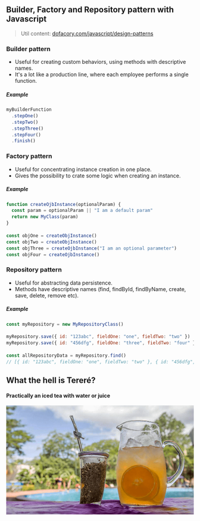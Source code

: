 ## Builder, Factory and Repository pattern with Javascript
> Util content: [dofacory.com/javascript/design-patterns](https://www.dofactory.com/javascript/design-patterns)

### Builder pattern
* Useful for creating custom behaviors, using methods with descriptive names.
* It's a lot like a production line, where each employee performs a single function.

##### Example
```js
myBuilderFunction
  .stepOne()
  .stepTwo()
  .stepThree()
  .stepFour()
  .finish()
```

### Factory pattern
* Useful for concentrating instance creation in one place.
* Gives the possibility to crate some logic when creating an instance.

##### Example
```js
function createOjbInstance(optionalParam) {
  const param = optionalParam || "I am a default param"
  return new MyClass(param)
}

const objOne = createObjInstance()
const objTwo = createObjInstance()
const objThree = createOjbInstance("I am an optional parameter")
const objFour = createOjbInstance()
```

### Repository pattern
* Useful for abstracting data persistence.
* Methods have descriptive names (find, findById, findByName, create, save, delete, remove etc).

##### Example
```js
const myRepository = new MyRepositoryClass()

myRepository.save({ id: "123abc", fieldOne: "one", fieldTwo: "two" })
myRepository.save({ id: "456dfg", fieldOne: "three", fieldTwo: "four" })

const allRepositoryData = myRepository.find()
// [{ id: "123abc", fieldOne: "one", fieldTwo: "two" }, { id: "456dfg", fieldOne: "three", fieldTwo: "four" }]
```

## What the hell is Tereré?
#### Practically an iced tea with water or juice
![](.github/terere.png)
